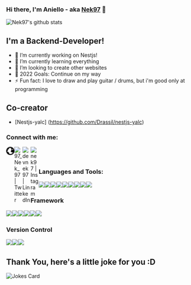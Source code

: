### Hi there, I'm Aniello - aka [Nek97][website] 👋

![Nek97's github stats](https://github-readme-stats.vercel.app/api?username=nek97&hide=stars&hide_title=true&show_icons=true&count_private=true)

## I'm a Backend-Developer!
- 🔭 I’m currently working on Nestjs!
- 🌱 I’m currently learning everything
- 👯 I’m looking to create other websites
- 🥅 2022 Goals: Continue on my way
- ⚡ Fun fact: I love to draw and play guitar / drums, but i'm good only at programming

## Co-creator
- [Nestjs-yalc] (https://github.com/Drassil/nestjs-yalc)

### Connect with me:

[<img align="left" alt="https://nek97.github.io/" width="22px" src="https://raw.githubusercontent.com/iconic/open-iconic/master/svg/globe.svg" />][website]
[<img align="left" alt="97_Nek_97 | Twitter" width="22px" src="https://cdn.jsdelivr.net/npm/simple-icons@v3/icons/twitter.svg" />][twitter]
[<img align="left" alt="devnek97 | LinkedIn" width="22px" src="https://cdn.jsdelivr.net/npm/simple-icons@v3/icons/linkedin.svg" />][linkedin]
[<img align="left" alt="nek97 | Instagram" width="22px" src="https://cdn.jsdelivr.net/npm/simple-icons@v3/icons/instagram.svg" />][instagram]

<br />
<br />

### Languages and Tools:
<img src="https://img.shields.io/badge/node.js%20-%2343853D.svg?&style=for-the-badge&logo=node.js&logoColor=white"/><img src="https://img.shields.io/badge/javascript%20-%23323330.svg?&style=for-the-badge&logo=javascript&logoColor=%23F7DF1E"/><img src="https://img.shields.io/badge/typescript%20-%23007ACC.svg?&style=for-the-badge&logo=typescript&logoColor=white"/><img src="https://img.shields.io/badge/html5%20-%23E34F26.svg?&style=for-the-badge&logo=html5&logoColor=white"/><img src="https://img.shields.io/badge/css3%20-%231572B6.svg?&style=for-the-badge&logo=css3&logoColor=white"/><img src="https://img.shields.io/badge/c%20-%2300599C.svg?&style=for-the-badge&logo=c&logoColor=white"/><img src="https://img.shields.io/badge/c++%20-%2300599C.svg?&style=for-the-badge&logo=c%2B%2B&ogoColor=white"/><img src="https://img.shields.io/badge/php-%23777BB4.svg?&style=for-the-badge&logo=php&logoColor=white"/><img src="https://img.shields.io/badge/shell_script%20-%23121011.svg?&style=for-the-badge&logo=gnu-bash&logoColor=white"/>

### Framework
<img src="https://img.shields.io/badge/react%20-%2320232a.svg?&style=for-the-badge&logo=react&logoColor=%2361DAFB"/><img src="https://img.shields.io/badge/angular%20-%23DD0031.svg?&style=for-the-badge&logo=angular&logoColor=white"/><img src="https://img.shields.io/badge/angular-js%20-%23E23237.svg?&style=for-the-badge&logo=angularjs&logoColor=white"/><img src="https://img.shields.io/badge/bootstrap%20-%23563D7C.svg?&style=for-the-badge&logo=bootstrap&logoColor=white"/><img src="https://img.shields.io/badge/redux%20-%23593d88.svg?&style=for-the-badge&logo=redux&logoColor=white"/><img src="https://img.shields.io/badge/jquery%20-%230769AD.svg?&style=for-the-badge&logo=jquery&logoColor=white"/>

### Version Control
<img src="https://img.shields.io/badge/gitlab%20-%23181717.svg?&style=for-the-badge&logo=gitlab&logoColor=white"/><img src="https://img.shields.io/badge/git%20-%23F05033.svg?&style=for-the-badge&logo=git&logoColor=white"/><img src="https://img.shields.io/badge/github%20-%23121011.svg?&style=for-the-badge&logo=github&logoColor=white"/>
<br />

## Thank You, here's a little joke for you :D
<img src="https://readme-jokes.vercel.app/api" alt="Jokes Card" />
<br />

[website]: https://nek97.github.io/
[twitter]: https://twitter.com/97_Nek_97
[instagram]: https://www.instagram.com/nek97/
[linkedin]: https://www.linkedin.com/in/devnek97/
